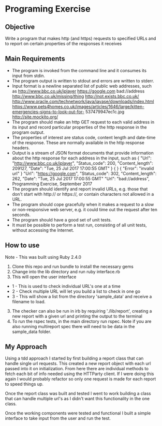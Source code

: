 # Programing Exercise

## Objective
Write a program that makes http (and https) requests to specified URLs and to report on certain properties of the responses it receives

## Main Requirements

* The program is invoked from the command line and it consumes its input from stdin.
* The program output is written to stdout and errors are written to stderr.
* Input format is a newline separated list of public web addresses, such as
http://www.bbc.co.uk/iplayer
https://google.com
bad://address
http://www.bbc.co.uk/missing/thing
http://not.exists.bbc.co.uk/
http://www.oracle.com/technetwork/java/javase/downloads/index.html https://www.pets4homes.co.uk/images/articles/1646/large/kitten-emergencies-signs-to-look-out-for- 537479947ec1c.jpg
http://site.mockito.org/
* The program should make an http GET request to each valid address in its input and record particular properties of the http response in the program output.
* The properties of interest are status code, content length and date-time of the response. These are normally available in the http response headers.
* Output is a stream of JSON format documents that provide information about the http response for each address in the input, such as
{
"Url": "http://www.bbc.co.uk/iplayer", "Status_code": 200,
"Content_length": 209127,
"Date": "Tue, 25 Jul 2017 17:00:55 GMT"
} {
} {
"Error": "invalid url" }
"Url": "https://google.com", "Status_code": 302,
"Content_length": 262,
"Date": "Tue, 25 Jul 2017 17:00:55 GMT"
"Url": "bad://address",
Programming Exercise, September 2017
* The program should identify and report invalid URLs, e.g. those that don't start with http:// or https://, or contain characters not allowed in a URL.
* The program should cope gracefully when it makes a request to a slow or non-responsive web server, e.g. it could time out the request after ten seconds.
* The program should have a good set of unit tests.
* It must be possible to perform a test run, consisting of all unit tests, without accessing the Internet.

## How to use

Note - This was built using Ruby 2.4.0

1. Clone this repo and run bundle to install the necessary gems
2. Change into the lib directory and run ruby interface.rb
3. This will open the user interface
* 1 - This is used to check individual URL's one at a time
* 2 - Check multiple URL will let you build a list to check in one go
* 3 - This will show a list from the directory 'sample_data' and receive a filename to load.
3. The checker can also be run in irb by requiring './lib/report', creating a new report with a given url and printing the output to the terminal
4. To run the rspec tests, in the main directory run rspec. Note if you are also running multireport spec there will need to be data in the sample_data folder.


## My Approach

Using a tdd approach I started by first building a report class that can handle single url requests.
This created a new report object with each url passed into it on initialization.
From here there are individual methods to fetch each bit of info needed using the HTTParty client. If I were doing this again I would probably refactor so only one request is made for each report to speed things up.

Once the report class was built and tested I went to work building a class that can handle multiple url's as I didn't want this functionality in the one class.

Once the working components were tested and functional I built a simple interface to take input from the user and run the test. 
